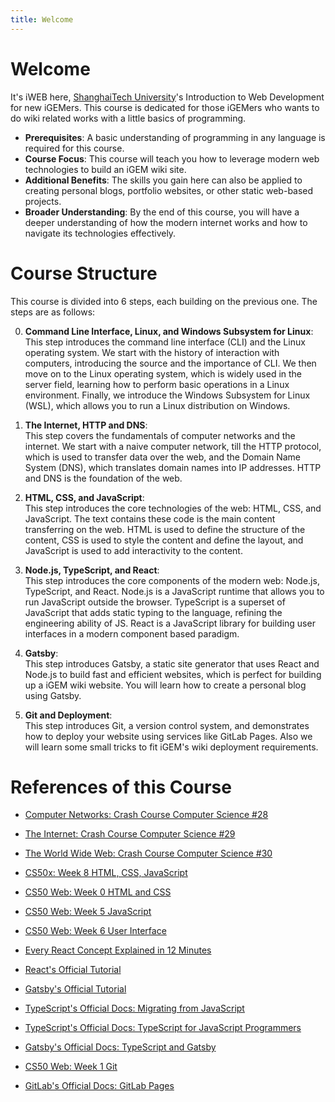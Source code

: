 ```yaml
---
title: Welcome
---
```


# Welcome

It's iWEB here, [ShanghaiTech University](https://www.shanghaitech.edu.cn)'s Introduction to Web Development for new iGEMers. This course is dedicated for those iGEMers who wants to do wiki related works with a little basics of programming. 


* **Prerequisites**: A basic understanding of programming in any language is required for this course.
* **Course Focus**: This course will teach you how to leverage modern web technologies to build an iGEM wiki site.
* **Additional Benefits**: The skills you gain here can also be applied to creating personal blogs, portfolio websites, or other static web-based projects.
* **Broader Understanding**: By the end of this course, you will have a deeper understanding of how the modern internet works and how to navigate its technologies effectively.

# Course Structure

This course is divided into 6 steps, each building on the previous one. The steps are as follows:

0. **Command Line Interface, Linux, and Windows Subsystem for Linux**:  
   This step introduces the command line interface (CLI) and the Linux operating system. We start with the history of interaction with computers, introducing the source and the importance of CLI. We then move on to the Linux operating system, which is widely used in the server field, learning how to perform basic operations in a Linux environment. Finally, we introduce the Windows Subsystem for Linux (WSL), which allows you to run a Linux distribution on Windows.

1. **The Internet, HTTP and DNS**:  
   This step covers the fundamentals of computer networks and the internet. We start with a naive computer network, till the HTTP protocol, which is used to transfer data over the web, and the Domain Name System (DNS), which translates domain names into IP addresses. HTTP and DNS is the foundation of the web.

2. **HTML, CSS, and JavaScript**:  
   This step introduces the core technologies of the web: HTML, CSS, and JavaScript. The text contains these code is the main content transferring on the web. HTML is used to define the structure of the content, CSS is used to style the content and define the layout, and JavaScript is used to add interactivity to the content.

3. **Node.js, TypeScript, and React**:  
   This step introduces the core components of the modern web: Node.js, TypeScript, and React. Node.js is a JavaScript runtime that allows you to run JavaScript outside the browser. TypeScript is a superset of JavaScript that adds static typing to the language, refining the engineering ability of JS. React is a JavaScript library for building user interfaces in a modern component based paradigm.

4. **Gatsby**:  
   This step introduces Gatsby, a static site generator that uses React and Node.js to build fast and efficient websites, which is perfect for building up a iGEM wiki website. You will learn how to create a personal blog using Gatsby.

5. **Git and Deployment**:  
   This step introduces Git, a version control system, and demonstrates how to deploy your website using services like GitLab Pages. Also we will learn some small tricks to fit iGEM's wiki deployment requirements.


# References of this Course
* [Computer Networks: Crash Course Computer Science #28](https://www.youtube.com/watch?v=3QhU9jd03a0)

* [The Internet: Crash Course Computer Science #29](https://www.youtube.com/watch?v=AEaKrq3SpW8)

* [The World Wide Web: Crash Course Computer Science #30](https://www.youtube.com/watch?v=guvsH5OFizE)

* [CS50x: Week 8 HTML, CSS, JavaScript](https://cs50.harvard.edu/x/2025/weeks/8/)

* [CS50 Web: Week 0 HTML and CSS](https://cs50.harvard.edu/web/2020/weeks/0/)

* [CS50 Web: Week 5 JavaScript](https://cs50.harvard.edu/web/2020/weeks/5/)
 
* [CS50 Web: Week 6 User Interface](https://cs50.harvard.edu/web/2020/weeks/6/)

* [Every React Concept Explained in 12 Minutes ](https://www.youtube.com/watch?v=wIyHSOugGGw)

* [React's Official Tutorial](https://react.dev/learn/tutorial-tic-tac-toe)

* [Gatsby's Official Tutorial](https://www.gatsbyjs.com/docs/tutorial/getting-started/)

* [TypeScript's Official Docs: Migrating from JavaScript](https://www.typescriptlang.org/docs/handbook/migrating-from-javascript.html)

* [TypeScript's Official Docs: TypeScript for JavaScript Programmers](https://www.typescriptlang.org/docs/handbook/typescript-in-5-minutes.html)

* [Gatsby's Official Docs: TypeScript and Gatsby](https://www.gatsbyjs.com/docs/how-to/custom-configuration/typescript/)

* [CS50 Web: Week 1 Git](https://cs50.harvard.edu/web/2020/weeks/1/)

* [GitLab's Official Docs: GitLab Pages](https://docs.gitlab.com/ee/user/project/pages/)
